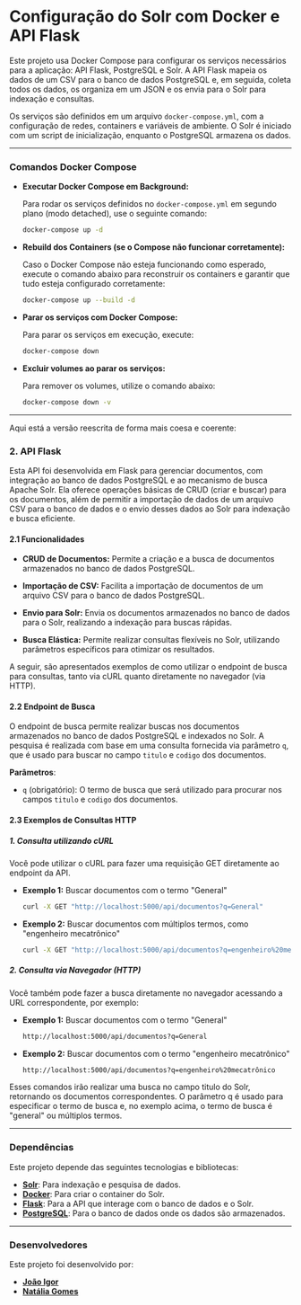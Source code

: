 # Configuração do Solr com Docker e API Flask

Este projeto usa Docker Compose para configurar os serviços necessários para a aplicação: API Flask, PostgreSQL e Solr. A API Flask mapeia os dados de um CSV para o banco de dados PostgreSQL e, em seguida, coleta todos os dados, os organiza em um JSON e os envia para o Solr para indexação e consultas.

Os serviços são definidos em um arquivo `docker-compose.yml`, com a configuração de redes, containers e variáveis de ambiente. O Solr é iniciado com um script de inicialização, enquanto o PostgreSQL armazena os dados.

---

### **Comandos Docker Compose**

- **Executar Docker Compose em Background:**

  Para rodar os serviços definidos no `docker-compose.yml` em segundo plano (modo detached), use o seguinte comando:
  
  ```bash
  docker-compose up -d
  ```

- **Rebuild dos Containers (se o Compose não funcionar corretamente):**

  Caso o Docker Compose não esteja funcionando como esperado, execute o comando abaixo para reconstruir os containers e garantir que tudo esteja configurado corretamente:
  
  ```bash
  docker-compose up --build -d
  ```

- **Parar os serviços com Docker Compose:**

  Para parar os serviços em execução, execute:
  
  ```bash
  docker-compose down
  ```

- **Excluir volumes ao parar os serviços:**

  Para remover os volumes, utilize o comando abaixo:
  
  ```bash
  docker-compose down -v
  ```

---

Aqui está a versão reescrita de forma mais coesa e coerente:

### 2. **API Flask**

Esta API foi desenvolvida em Flask para gerenciar documentos, com integração ao banco de dados PostgreSQL e ao mecanismo de busca Apache Solr. Ela oferece operações básicas de CRUD (criar e buscar) para os documentos, além de permitir a importação de dados de um arquivo CSV para o banco de dados e o envio desses dados ao Solr para indexação e busca eficiente.

#### **2.1 Funcionalidades**

- **CRUD de Documentos:** Permite a criação e a busca de documentos armazenados no banco de dados PostgreSQL.

- **Importação de CSV:** Facilita a importação de documentos de um arquivo CSV para o banco de dados PostgreSQL.

- **Envio para Solr:** Envia os documentos armazenados no banco de dados para o Solr, realizando a indexação para buscas rápidas.

- **Busca Elástica:** Permite realizar consultas flexíveis no Solr, utilizando parâmetros específicos para otimizar os resultados.

A seguir, são apresentados exemplos de como utilizar o endpoint de busca para consultas, tanto via cURL quanto diretamente no navegador (via HTTP).

#### **2.2 Endpoint de Busca**

O endpoint de busca permite realizar buscas nos documentos armazenados no banco de dados PostgreSQL e indexados no Solr. A pesquisa é realizada com base em uma consulta fornecida via parâmetro `q`, que é usado para buscar no campo `titulo` e `codigo` dos documentos.

**Parâmetros**:

- `q` (obrigatório): O termo de busca que será utilizado para procurar nos campos `titulo` e `codigo` dos documentos.

#### **2.3 Exemplos de Consultas HTTP**

##### 1. **Consulta utilizando cURL**

Você pode utilizar o cURL para fazer uma requisição GET diretamente ao endpoint da API.

- **Exemplo 1:** Buscar documentos com o termo "General"
  
  ```bash
  curl -X GET "http://localhost:5000/api/documentos?q=General"
  ```

- **Exemplo 2:** Buscar documentos com múltiplos termos, como "engenheiro mecatrônico"
  
  ```bash
  curl -X GET "http://localhost:5000/api/documentos?q=engenheiro%20mecatrônico"
  ```

##### 2. **Consulta via Navegador (HTTP)**

Você também pode fazer a busca diretamente no navegador acessando a URL correspondente, por exemplo:

- **Exemplo 1:** Buscar documentos com o termo "General"
  
  ```bash
  http://localhost:5000/api/documentos?q=General
  ```

- **Exemplo 2:** Buscar documentos com o termo "engenheiro mecatrônico"
  
  ```bash
  http://localhost:5000/api/documentos?q=engenheiro%20mecatrônico
  ```

Esses comandos irão realizar uma busca no campo titulo do Solr, retornando os documentos correspondentes. O parâmetro q é usado para especificar o termo de busca e, no exemplo acima, o termo de busca é "general" ou múltiplos termos.

---

### **Dependências**

Este projeto depende das seguintes tecnologias e bibliotecas:

- **[Solr](https://hub.docker.com/r/bitnami/solr)**: Para indexação e pesquisa de dados.
- **[Docker](https://www.docker.com/)**: Para criar o container do Solr.
- **[Flask](https://flask-restful.readthedocs.io/en/latest/)**: Para a API que interage com o banco de dados e o Solr.
- **[PostgreSQL](https://www.postgresql.org/)**: Para o banco de dados onde os dados são armazenados.

---

### **Desenvolvedores**

Este projeto foi desenvolvido por:

- **[João Igor](https://github.com/ignizxl)**
- **[Natália Gomes](https://github.com/nataliatsi)**
